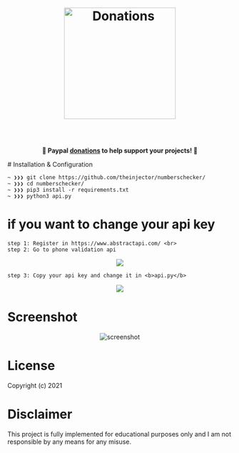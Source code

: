 <h1 align="center">
	<img width="250" src="https://i.ibb.co/9YC4yY6/heart3.png" alt="Donations"><p>
</h1>
<p align="center">
	<br><br>
	<b>🙌 Paypal <a href="https://paypal.me/abderrafielamhali">donations</a> to help support <b>your</b> projects! 🙌</b>
</p>
# Installation & Configuration

```
~ ❯❯❯ git clone https://github.com/theinjector/numberschecker/
~ ❯❯❯ cd numberschecker/
~ ❯❯❯ pip3 install -r requirements.txt
~ ❯❯❯ python3 api.py
```
# if you want to change your api key

```
step 1: Register in https://www.abstractapi.com/ <br>
step 2: Go to phone validation api

```
<center><img src="https://i.ibb.co/db2CJqZ/Capture-d-e-cran-2021-02-07-a-00-26-04.png"></center>

```
step 3: Copy your api key and change it in <b>api.py</b>

```
<center><img src="https://i.ibb.co/s6vB53K/Capture-d-e-cran-2021-02-07-a-01-55-48.png"></center>


# Screenshot

<center>
	<img src="https://i.ibb.co/86Sm0vf/Capture-d-e-cran-2021-02-07-a-01-50-56.png" alt="screenshot">
</center>

# License

Copyright (c) 2021 
# Disclaimer

This project is fully implemented for educational purposes only and I am not responsible by any means for any misuse.
